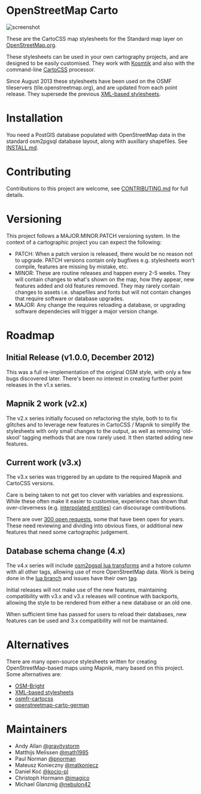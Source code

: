 # OpenStreetMap Carto

![screenshot](https://raw.github.com/gravitystorm/openstreetmap-carto/master/preview.png)

These are the CartoCSS map stylesheets for the Standard map layer on [OpenStreetMap.org](http://www.openstreetmap.org).

These stylesheets can be used in your own cartography projects, and are designed
to be easily customised. They work with [Kosmtik](https://github.com/kosmtik/kosmtik)
 and also with the command-line [CartoCSS](https://github.com/mapbox/carto) processor.

Since August 2013 these stylesheets have been used on the OSMF tileservers (tile.openstreetmap.org), and
are updated from each point release. They supersede the previous [XML-based stylesheets](https://github.com/openstreetmap/mapnik-stylesheets).

# Installation

You need a PostGIS database populated with OpenStreetMap data in the standard
osm2pgsql database layout, along with auxillary shapefiles. See [INSTALL.md](INSTALL.md).

# Contributing

Contributions to this project are welcome, see [CONTRIBUTING.md](CONTRIBUTING.md)
for full details.

# Versioning

This project follows a MAJOR.MINOR.PATCH versioning system. In the context of a
cartographic project you can expect the following:

* PATCH: When a patch version is released, there would be no reason not to
  upgrade. PATCH versions contain only bugfixes e.g. stylesheets won't compile,
  features are missing by mistake, etc.
* MINOR: These are routine releases and happen every 2-5 weeks. They will
  contain changes to what's shown on the map, how they appear, new features
  added and old features removed. They may rarely contain changes to assets i.e.
  shapefiles and fonts but will not contain changes that require software or
  database upgrades.
* MAJOR: Any change the requires reloading a database, or upgrading software
  dependecies will trigger a major version change.

# Roadmap

## Initial Release (v1.0.0, December 2012)

This was a full re-implementation of the original OSM style, with only a few bugs discovered later. There's been
no interest in creating further point releases in the v1.x series.

## Mapnik 2 work (v2.x)

The v2.x series initially focused on refactoring the style, both to to fix
glitches and to leverage new features in CartoCSS / Mapnik to simplify the
stylesheets with only small changes to the output, as well as removing 'old-skool'
tagging methods that are now rarely used. It then started adding new features.


## Current work (v3.x)
The v3.x series was triggered by an update to the required Mapnik and CartoCSS
versions.

Care is being taken to not get too clever with variables and expressions. While
these often make it easier to customise, experience has shown that over-cleverness
(e.g. [interpolated entities][cleverness]) can discourage contributions.

There are over [300 open requests][issues], some that have been open for years.
These need reviewing and dividing into obvious fixes, or additional new features
that need some cartographic judgement.

[issues]: https://github.com/gravitystorm/openstreetmap-carto/issues
[cleverness]: https://github.com/openstreetmap/mapnik-stylesheets/blob/master/inc/settings.xml.inc.template#L16

## Database schema change (4.x)

The v4.x series will include [osm2pgsql lua transforms](https://github.com/openstreetmap/osm2pgsql/blob/master/docs/lua.md)
and a hstore column with all other tags, allowing use of more OpenStreetMap data.
Work is being done in the [lua branch](https://github.com/gravitystorm/openstreetmap-carto/tree/lua)
and issues have their own [tag](https://github.com/gravitystorm/openstreetmap-carto/issues?q=is%3Aopen+is%3Aissue+label%3Alua).

Initial releases will not make use of the new features, maintaining compatibility
with v3.x and v3.x releases will continue with backports, allowing the style to be
rendered from either a new database or an old one.

When sufficient time has passed for users to reload their databases, new features
can be used and 3.x compatibility will not be maintained.

# Alternatives

There are many open-source stylesheets written for creating OpenStreetMap-based
maps using Mapnik, many based on this project. Some alternatives are:

* [OSM-Bright](https://github.com/mapbox/osm-bright)
* [XML-based stylesheets](https://trac.openstreetmap.org/browser/subversion/applications/rendering/mapnik)
* [osmfr-cartocss](https://github.com/cquest/osmfr-cartocss)
* [openstreetmap-carto-german](https://github.com/giggls/openstreetmap-carto-de)

# Maintainers

* Andy Allan [@gravitystorm](https://github.com/gravitystorm/)
* Matthijs Melissen [@math1985](https://github.com/math1985/)
* Paul Norman [@pnorman](https://github.com/pnorman/)
* Mateusz Konieczny [@matkoniecz](https://github.com/matkoniecz/)
* Daniel Koć [@kocio-pl](https://github.com/kocio-pl)
* Christoph Hormann [@imagico](https://github.com/imagico)
* Michael Glanznig [@nebulon42](https://github.com/nebulon42)
